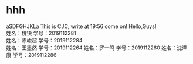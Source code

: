 # hhh
aSDFGHJKLa
This is CJC, write at 19:56
come on!
Hello,Guys!  
姓名：魏锐    学号：2019112281  
姓名：陈峻超 学号：2019112284   
姓名：王墨然 学号：2019112264 
姓名：罗一鸣 学号：2019112260 
姓名：沈泽康 学号：2019112286  
